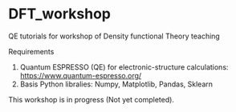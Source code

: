 # DFT_workshop
QE tutorials for workshop of Density functional Theory teaching

Requirements
1. Quantum ESPRESSO (QE) for electronic-structure calculations: https://www.quantum-espresso.org/
2. Basis Python libralies: Numpy, Matplotlib, Pandas, Sklearn

This workshop is in progress (Not yet completed).
